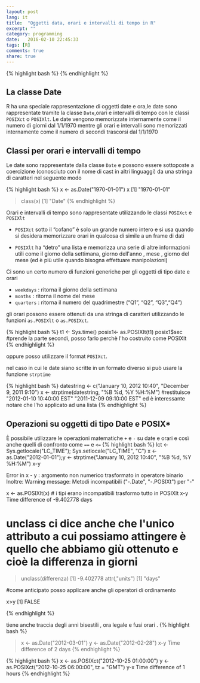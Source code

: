 ```yaml
---
layout: post
lang: it
title:  "Oggetti data, orari e intervalli di tempo in R"
excerpt: ""
category: programming
date:   2016-02-10 22:45:33
tags: [R]
comments: true
share: true
---
```


{% highlight bash %}
{% endhighlight %}

## La classe Date
R ha una speciale rappresentazione di oggetti date e ora,le date sono rappresentate tramite la classe `Date`,orari e intervalli di tempo con le classi `POSIXct` o `POSIXlt`. 
Le date vengono memorizzate internamente come il numero di giorni dal 1/1/1970 mentre gli orari e intervalli sono memorizzati internamente come il numero di secondi trascorsi dal 1/1/1970

## Classi per orari e intervalli di tempo
Le date sono rappresentate dalla classe `Date` e possono essere sottoposte a coercizione (conosciuto con il nome di cast in altri linguaggi) da una stringa di caratteri nel seguente modo

{% highlight bash %}
x <- as.Date("1970-01-01")
x
[1] "1970-01-01"
> class(x)
[1] "Date"
{% endhighlight %}


Orari e intervalli di tempo sono rappresentate utilizzando le classi
`POSIXct` e `POSIXlt` 

* `POSIXct` sotto il “cofano” è solo un grande numero intero e si usa quando si desidera memorizzare orari in qualcosa di simile a un frame di dati

* `POSIXlt` ha “detro” una lista e memorizza una serie di altre informazioni utili come il giorno della settimana, giorno dell'anno , mese , giorno del mese (ed è più utile quando bisogna effettuare manipolazioni)

Ci sono un certo numero di funzioni generiche per gli oggetti di tipo date e orari

* `weekdays` : ritorna il giorno della settimana
* `months` : ritorna il nome del mese
* `quarters` : ritorna il numero del quadrimestre (“Q1”, “Q2”, “Q3”,“Q4”)

gli orari possono essere ottenuti da una stringa di caratteri utilizzando le funzioni `as.POSIXlt` o `as.POSIXct`.

{% highlight bash %}
t1 <- Sys.time()
posix1<- as.POSIXlt(t1)
posix1$sec #prende la parte secondi, posso farlo perchè l'ho costruito come POSIXlt 
{% endhighlight %}

oppure posso utilizzare il format `POSIXct`.

nel caso in cui le date siano scritte in un formato diverso si può usare la funzione `strptime` 

{% highlight bash %}
datestring <- c("January 10, 2012 10:40", "December 9, 2011 9:10")
x <- strptime(datestring, "%B %d, %Y %H:%M")
#restituisce "2012-01-10 10:40:00 EST" "2011-12-09 09:10:00 EST" ed è interessante notare che l'ho applicato ad una lista
{% endhighlight %}








## Operazioni su oggetti di tipo Date e POSIX*

È possibile utilizzare le operazioni matematiche `+` e `-` su date e orari e così anche quelli di confronto come `==` e `<=`
{% highlight bash %}
lct <- Sys.getlocale("LC_TIME"); Sys.setlocale("LC_TIME", "C")
x <- as.Date("2012-01-01");y <- strptime("January 10, 2012 10:40", "%B %d, %Y %H:%M")
x-y

Error in x - y : argomento non numerico trasformato in operatore binario
Inoltre: Warning message:
Metodi incompatibili ("-.Date", "-.POSIXt") per "-" 

x <- as.POSIXlt(x) # i tipi erano incompatibili trasformo tutto in POSIXlt
x-y
Time difference of -9.402778 days

# unclass ci dice anche che l'unico attributo a cui possiamo attingere è quello che abbiamo giù ottenuto e cioè la differenza in giorni
> unclass(differenza)
[1] -9.402778
attr(,"units")
[1] "days"

#come anticipato posso applicare anche gli operatori di ordinamento

x>y
[1] FALSE



{% endhighlight %}

tiene anche traccia degli anni bisestili , ora legale e fusi orari .
{% highlight bash %}
> x <- as.Date("2012-03-01") 
> y <- as.Date("2012-02-28")
> x-y
Time difference of 2 days
{% endhighlight %}



{% highlight bash %}
x <- as.POSIXct("2012-10-25 01:00:00")
y <- as.POSIXct("2012-10-25 06:00:00", tz = "GMT")
y-x
Time difference of 1 hours
{% endhighlight %}


